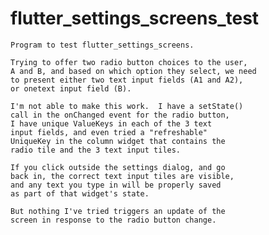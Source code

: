 # flutter_settings_screens_test

    Program to test flutter_settings_screens.

    Trying to offer two radio button choices to the user, 
    A and B, and based on which option they select, we need
    to present either two text input fields (A1 and A2),
    or onetext input field (B).

    I'm not able to make this work.  I have a setState() 
    call in the onChanged event for the radio button,
    I have unique ValueKeys in each of the 3 text
    input fields, and even tried a "refreshable" 
    UniqueKey in the column widget that contains the
    radio tile and the 3 text input tiles.

    If you click outside the settings dialog, and go
    back in, the correct text input tiles are visible,
    and any text you type in will be properly saved
    as part of that widget's state.

    But nothing I've tried triggers an update of the
    screen in response to the radio button change.

